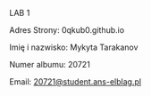 LAB 1

Adres Strony: 0qkub0.github.io

Imię i nazwisko: Mykyta Tarakanov

Numer albumu: 20721

Email: 20721@student.ans-elblag.pl


